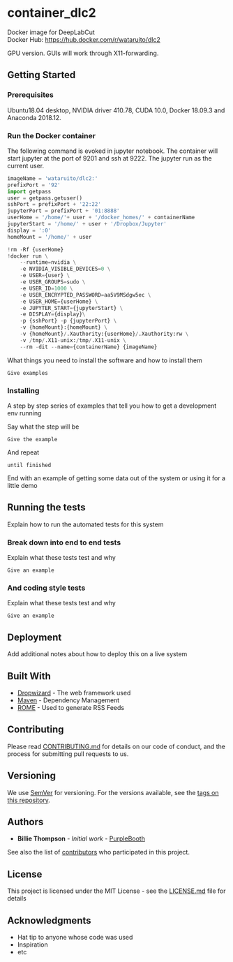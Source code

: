 # container_dlc2

Docker image for DeepLabCut<BR>
Docker Hub: https://hub.docker.com/r/wataruito/dlc2

GPU version.
GUIs will work through X11-forwarding.

## Getting Started
### Prerequisites

Ubuntu18.04 desktop, NVIDIA driver 410.78, CUDA 10.0, Docker 18.09.3 and Anaconda 2018.12.

### Run the Docker container
The following command is evoked in jupyter notebook. The container will start jupyter at the port of 9201 and ssh at 9222. The jupyter run as the current user.

```python
imageName = 'wataruito/dlc2:'
prefixPort = '92'
import getpass
user = getpass.getuser()
sshPort = prefixPort + '22:22'
jupyterPort = prefixPort + '01:8888'
userHome = '/home/'+ user + '/docker_homes/' + containerName
jupyterStart = '/home/' + user + '/Dropbox/Jupyter'
display = ':0'
homeMount = '/home/' + user

!rm -Rf {userHome}
!docker run \
    --runtime=nvidia \
    -e NVIDIA_VISIBLE_DEVICES=0 \
    -e USER={user} \
    -e USER_GROUPS=sudo \
    -e USER_ID=1000 \
    -e USER_ENCRYPTED_PASSWORD=aa5V9MSdgw5ec \
    -e USER_HOME={userHome} \
    -e JUPYTER_START={jupyterStart} \
    -e DISPLAY={display}\
    -p {sshPort} -p {jupyterPort} \
    -v {homeMount}:{homeMount} \
    -v {homeMount}/.Xauthority:{userHome}/.Xauthority:rw \
    -v /tmp/.X11-unix:/tmp/.X11-unix \
    --rm -dit --name={containerName} {imageName}
```



What things you need to install the software and how to install them

```
Give examples
```

### Installing

A step by step series of examples that tell you how to get a development env running

Say what the step will be

```
Give the example
```

And repeat

```
until finished
```

End with an example of getting some data out of the system or using it for a little demo

## Running the tests

Explain how to run the automated tests for this system

### Break down into end to end tests

Explain what these tests test and why

```
Give an example
```

### And coding style tests

Explain what these tests test and why

```
Give an example
```

## Deployment

Add additional notes about how to deploy this on a live system

## Built With

* [Dropwizard](http://www.dropwizard.io/1.0.2/docs/) - The web framework used
* [Maven](https://maven.apache.org/) - Dependency Management
* [ROME](https://rometools.github.io/rome/) - Used to generate RSS Feeds

## Contributing

Please read [CONTRIBUTING.md](https://gist.github.com/PurpleBooth/b24679402957c63ec426) for details on our code of conduct, and the process for submitting pull requests to us.

## Versioning

We use [SemVer](http://semver.org/) for versioning. For the versions available, see the [tags on this repository](https://github.com/your/project/tags). 

## Authors

* **Billie Thompson** - *Initial work* - [PurpleBooth](https://github.com/PurpleBooth)

See also the list of [contributors](https://github.com/your/project/contributors) who participated in this project.

## License

This project is licensed under the MIT License - see the [LICENSE.md](LICENSE.md) file for details

## Acknowledgments

* Hat tip to anyone whose code was used
* Inspiration
* etc
